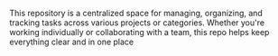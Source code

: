 This repository is a centralized space for managing, organizing, and tracking tasks across various projects or categories. Whether you're working individually or collaborating with a team, this repo helps keep everything clear and in one place
